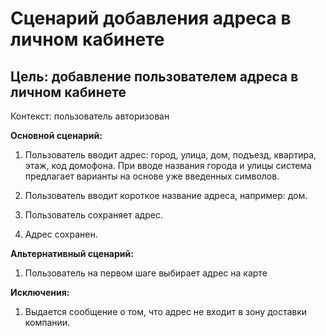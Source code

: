 # Сценарий добавления адреса в личном кабинете

## Цель: добавление пользователем адреса в личном кабинете

Контекст: пользователь авторизован

**Основной сценарий:**

1. Пользователь вводит адрес: город, улица, дом, подъезд, квартира, этаж, код домофона. При вводе названия города и улицы система предлагает варианты на основе уже введенных символов.

2. Пользователь вводит короткое название адреса, например: дом.

3. Пользователь сохраняет адрес. 

4. Адрес сохранен.

**Альтернативный сценарий:**

1. Пользователь на первом шаге выбирает адрес на карте

**Исключения:**

1. Выдается сообщение о том, что адрес не входит в зону доставки компании.
